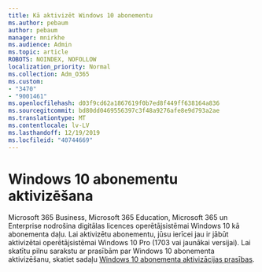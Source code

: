 ```yaml
---
title: Kā aktivizēt Windows 10 abonementu
ms.author: pebaum
author: pebaum
manager: mnirkhe
ms.audience: Admin
ms.topic: article
ROBOTS: NOINDEX, NOFOLLOW
localization_priority: Normal
ms.collection: Adm_O365
ms.custom:
- "3470"
- "9001461"
ms.openlocfilehash: d03f9cd62a1867619f0b7ed8f449ff638164a836
ms.sourcegitcommit: bd80dd0469556397c3f48a9276afe8e9d793a2ae
ms.translationtype: MT
ms.contentlocale: lv-LV
ms.lasthandoff: 12/19/2019
ms.locfileid: "40744669"
---
```

# <a name="activating-windows-10-subscriptions"></a>Windows 10 abonementu aktivizēšana

Microsoft 365 Business, Microsoft 365 Education, Microsoft 365 un Enterprise nodrošina digitālas licences operētājsistēmai Windows 10 kā abonementa daļu. Lai aktivizētu abonementu, jūsu ierīcei jau ir jābūt aktivizētai operētājsistēmai Windows 10 Pro (1703 vai jaunākai versijai). Lai skatītu pilnu sarakstu ar prasībām par Windows 10 abonementa aktivizēšanu, skatiet sadaļu [Windows 10 abonementa aktivizācijas prasības](https://docs.microsoft.com/windows/deployment/windows-10-subscription-activation#requirements).
